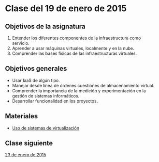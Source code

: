 # Clase del 19 de enero de 2015


## Objetivos de la asignatura

1. Entender los diferentes componentes de la infraestructura como servicio.
2. Aprender a usar máquinas virtuales, localmente y en la nube.
3. Comprender las bases físicas de las infraestructuras virtuales.

## Objetivos generales

* Usar IaaS de algún tipo.
* Manejar desde línea de órdenes cuestiones de almacenamiento virtual.
* Comprender la importancia de la medición y experimentación en la gestión de sistemas informáticos.
* Desarrollar funcionalidad en los proyectos.

## Materiales

* [Uso de sistemas de virtualización](http://jj.github.io/CC/documentos/temas/Uso_de_sistemas)

## Clase siguiente

[23 de enero de 2015](24.md)